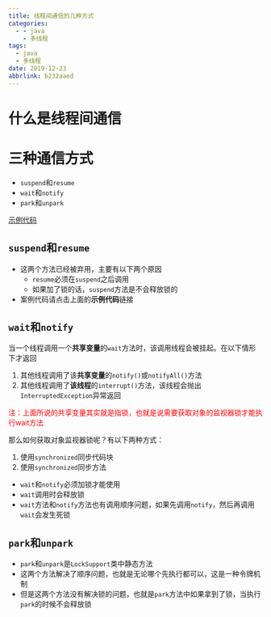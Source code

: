 ```yaml
---
title: 线程间通信的几种方式
categories:
  - - java
    - 多线程
tags:
  - java
  - 多线程
date: 2019-12-23
abbrlink: b232aaed
---
```


# 什么是线程间通信



<!--more-->

# 三种通信方式

* `suspend`和`resume`
* `wait`和`notify`
* `park`和`unpark`

[示例代码](https://gitee.com/Gwei11/code/tree/master/javabase/%E5%A4%9A%E7%BA%BF%E7%A8%8B)

## `suspend`和`resume`

* 这两个方法已经被弃用，主要有以下两个原因
	* `resume`必须在`suspend`之后调用
	* 如果加了锁的话，`suspend`方法是不会释放锁的
* 案例代码请点击上面的**示例代码**链接

## `wait`和`notify`

当一个线程调用一个**共享变量**的`wait`方法时，该调用线程会被挂起。在以下情形下才返回

1. 其他线程调用了该**共享变量**的`notify()`或`notifyAll()`方法
2. 其他线程调用了**该线程**的`interrupt()`方法，该线程会抛出`InterruptedException`异常返回

<font color="red">注：上面所说的共享变量其实就是指锁，也就是说需要获取对象的监视器锁才能执行wait方法</font>

那么如何获取对象监视器锁呢？有以下两种方式：

1. 使用`synchronized`同步代码块
2. 使用`synchronized`同步方法



* `wait`和`notify`必须加锁才能使用
* `wait`调用时会释放锁
* `wait`方法和`notify`方法也有调用顺序问题，如果先调用`notify`，然后再调用`wait`会发生死锁

## `park`和`unpark`

* `park`和`unpark`是`LockSupport`类中静态方法
* 这两个方法解决了顺序问题，也就是无论哪个先执行都可以，这是一种令牌机制
* 但是这两个方法没有解决锁的问题，也就是`park`方法中如果拿到了锁，当执行`park`的时候不会释放锁



